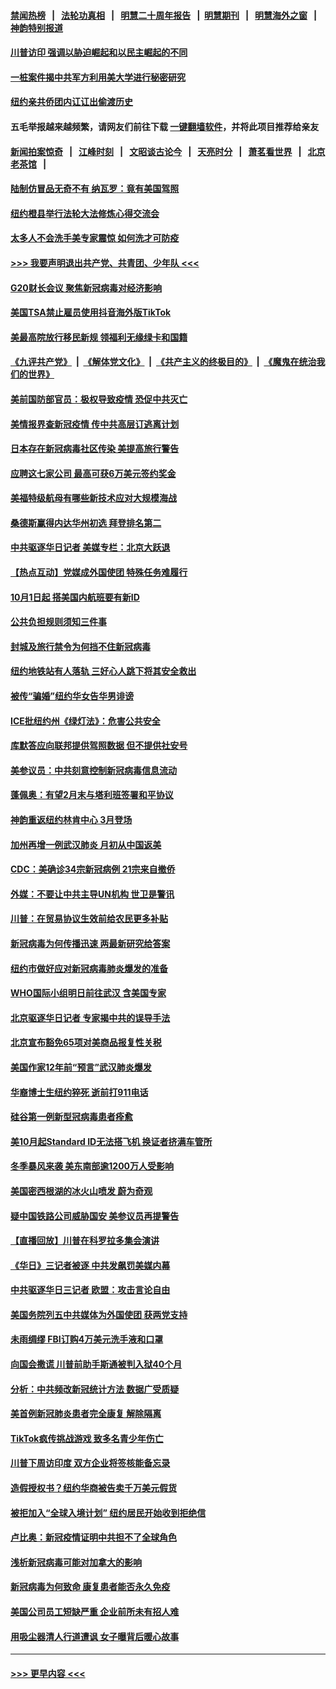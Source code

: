 #### [禁闻热榜](热点新闻.md?=0)  &nbsp;&nbsp;|&nbsp;&nbsp; [法轮功真相](https://github.com/gfw-breaker/truth/blob/master/README.md?=0) &nbsp;&nbsp;|&nbsp;&nbsp; [明慧二十周年报告](https://github.com/gfw-breaker/mh-reports/blob/master/README.md?=0) &nbsp;&nbsp;|&nbsp;&nbsp;[明慧期刊](https://github.com/gfw-breaker/mh-qikan) &nbsp;&nbsp;|&nbsp;&nbsp; [明慧海外之窗](https://github.com/gfw-breaker/mh-news/blob/master/README.md?=0) &nbsp;&nbsp;|&nbsp;&nbsp; [神韵特别报道](https://github.com/gfw-breaker/mh-news/blob/master/shenyun.md?=0)
#### [川普访印 强调以胁迫崛起和以民主崛起的不同](../pages/nsc412/n11891855.md?t=02242102) 
#### [一桩案件揭中共军方利用美大学进行秘密研究](../pages/nsc412/n11891206.md?t=02242102) 
#### [纽约亲共侨团内讧讧出偷渡历史](../pages/nsc412/n11891235.md?t=02242102) 
#### 五毛举报越来越频繁，请网友们前往下载 [一键翻墙软件](https://github.com/gfw-breaker/ssr-accounts)，并将此项目推荐给亲友
#### [新闻拍案惊奇](https://github.com/gfw-breaker/banned-news/blob/master/pages/link4.md) &nbsp;&nbsp;|&nbsp;&nbsp; [江峰时刻](https://github.com/gfw-breaker/banned-news/blob/master/pages/link4.md) &nbsp;&nbsp;|&nbsp;&nbsp; [文昭谈古论今](https://github.com/gfw-breaker/banned-news/blob/master/pages/link4.md) &nbsp;&nbsp;|&nbsp;&nbsp; [天亮时分](https://github.com/gfw-breaker/banned-news/blob/master/pages/link4.md) &nbsp;&nbsp;|&nbsp;&nbsp; [萧茗看世界](https://github.com/gfw-breaker/banned-news/blob/master/pages/link4.md) &nbsp;&nbsp;|&nbsp;&nbsp; [北京老茶馆](https://github.com/gfw-breaker/banned-news/blob/master/pages/link4.md) &nbsp;&nbsp;|&nbsp;&nbsp; 
#### [陆制仿冒品无奇不有 纳瓦罗：竟有美国驾照](../pages/nsc412/n11890953.md?t=02242102) 
#### [纽约橙县举行法轮大法修炼心得交流会](../pages/nsc412/n11890760.md?t=02242102) 
#### [太多人不会洗手美专家震惊 如何洗才可防疫](../pages/nsc412/n11875866.md?t=02242102) 
#### [>>> 我要声明退出共产党、共青团、少年队 <<<](https://github.com/begood0513/goodnews/blob/master/quit/letter.md) 
#### [G20财长会议 聚焦新冠病毒对经济影响](../pages/nsc412/n11890400.md?t=02242102) 
#### [美国TSA禁止雇员使用抖音海外版TikTok](../pages/nsc412/n11890500.md?t=02242102) 
#### [美最高院放行移民新规 领福利无缘绿卡和国籍](../pages/nsc412/n11889500.md?t=02242102) 
#### [《九评共产党》](https://github.com/begood0513/9ping.md/blob/master/README.md) &nbsp;|&nbsp; [《解体党文化》](../../../../jtdwh.md/blob/master/README.md)  &nbsp;|&nbsp; [《共产主义的终极目的》](../../../../gczydzjmd.md/blob/master/README.md) &nbsp;|&nbsp; [《魔鬼在统治我们的世界》](../../../../mgztzwmdsj.md/blob/master/README.md) 
#### [美前国防部官员：极权导致疫情 恐促中共灭亡](../pages/nsc412/n11889092.md?t=02242102) 
#### [美情报界查新冠疫情 传中共高层订逃离计划](../pages/nsc412/n11888161.md?t=02242102) 
#### [日本存在新冠病毒社区传染 美提高旅行警告](../pages/nsc412/n11889917.md?t=02242102) 
#### [应聘这七家公司 最高可获6万美元签约奖金](../pages/nsc412/n11879446.md?t=02242102) 
#### [美福特级航母有哪些新技术应对大规模海战](../pages/nsc412/n11882087.md?t=02242102) 
#### [桑德斯赢得内达华州初选 拜登排名第二](../pages/nsc412/n11888760.md?t=02242102) 
#### [中共驱逐华日记者 美媒专栏：北京大跃退](../pages/nsc412/n11888453.md?t=02242102) 
#### [【热点互动】党媒成外国使团 特殊任务难履行](../pages/nsc412/n11888306.md?t=02242102) 
#### [10月1日起 搭美国内航班要有新ID](../pages/nsc412/n11888243.md?t=02242102) 
#### [公共负担规则须知三件事](../pages/nsc412/n11888123.md?t=02242102) 
#### [封城及旅行禁令为何挡不住新冠病毒](../pages/nsc412/n11888067.md?t=02242102) 
#### [纽约地铁站有人落轨   三好心人跳下将其安全救出](../pages/nsc412/n11888088.md?t=02242102) 
#### [被传“骗婚”纽约华女告华男诽谤](../pages/nsc412/n11887303.md?t=02242102) 
#### [ICE批纽约州《绿灯法》：危害公共安全](../pages/nsc412/n11887285.md?t=02242102) 
#### [库默答应向联邦提供驾照数据 但不提供社安号](../pages/nsc412/n11887269.md?t=02242102) 
#### [美参议员：中共刻意控制新冠病毒信息流动](../pages/nsc412/n11887949.md?t=02242102) 
#### [蓬佩奥：有望2月末与塔利班签署和平协议](../pages/nsc412/n11887248.md?t=02242102) 
#### [神韵重返纽约林肯中心 3月登场](../pages/nsc412/n11885013.md?t=02242102) 
#### [加州再增一例武汉肺炎 月初从中国返美](../pages/nsc412/n11886929.md?t=02242102) 
#### [CDC：美确诊34宗新冠病例 21宗来自撤侨](../pages/nsc412/n11886795.md?t=02242102) 
#### [外媒：不要让中共主导UN机构 世卫是警讯](../pages/nsc412/n11886401.md?t=02242102) 
#### [川普：在贸易协议生效前给农民更多补贴](../pages/nsc412/n11886549.md?t=02242102) 
#### [新冠病毒为何传播迅速 两最新研究给答案](../pages/nsc412/n11886505.md?t=02242102) 
#### [纽约市做好应对新冠病毒肺炎爆发的准备](../pages/nsc412/n11885019.md?t=02242102) 
#### [WHO国际小组明日前往武汉 含美国专家](../pages/nsc412/n11886380.md?t=02242102) 
#### [北京驱逐华日记者 专家揭中共的误导手法](../pages/nsc412/n11886124.md?t=02242102) 
#### [北京宣布豁免65项对美商品报复性关税](../pages/nsc412/n11885960.md?t=02242102) 
#### [美国作家12年前“预言”武汉肺炎爆发](../pages/nsc412/n11885487.md?t=02242102) 
#### [华裔博士生纽约猝死  逝前打911电话](../pages/nsc412/n11885007.md?t=02242102) 
#### [硅谷第一例新型冠病毒患者痊愈](../pages/nsc412/n11885163.md?t=02242102) 
#### [美10月起Standard ID无法搭飞机  换证者挤满车管所](../pages/nsc412/n11885036.md?t=02242102) 
#### [冬季暴风来袭 美东南部逾1200万人受影响](../pages/nsc412/n11884620.md?t=02242102) 
#### [美国密西根湖的冰火山喷发 蔚为奇观](../pages/nsc412/n11884842.md?t=02242102) 
#### [疑中国铁路公司威胁国安 美参议员再提警告](../pages/nsc412/n11884300.md?t=02242102) 
#### [【直播回放】川普在科罗拉多集会演讲](../pages/nsc412/n11883640.md?t=02242102) 
#### [《华日》三记者被逐 中共发飙罚美媒内幕](../pages/nsc412/n11884184.md?t=02242102) 
#### [中共驱逐华日三记者 欧盟：攻击言论自由](../pages/nsc412/n11884179.md?t=02242102) 
#### [美国务院列五中共媒体为外国使团 获两党支持](../pages/nsc412/n11883954.md?t=02242102) 
#### [未雨绸缪 FBI订购4万美元洗手液和口罩](../pages/nsc412/n11883960.md?t=02242102) 
#### [向国会撒谎 川普前助手斯通被判入狱40个月](../pages/nsc412/n11883930.md?t=02242102) 
#### [分析：中共频改新冠统计方法 数据广受质疑](../pages/nsc412/n11883875.md?t=02242102) 
#### [美首例新冠肺炎患者完全康复 解除隔离](../pages/nsc412/n11883754.md?t=02242102) 
#### [TikTok疯传挑战游戏 致多名青少年伤亡](../pages/nsc412/n11883598.md?t=02242102) 
#### [川普下周访印度 双方企业将签核能备忘录](../pages/nsc412/n11883604.md?t=02242102) 
#### [造假授权书？纽约华商被告卖千万美元假货](../pages/nsc412/n11882429.md?t=02242102) 
#### [被拒加入“全球入境计划”  纽约居民开始收到拒绝信](../pages/nsc412/n11882417.md?t=02242102) 
#### [卢比奥：新冠疫情证明中共担不了全球角色](../pages/nsc412/n11881340.md?t=02242102) 
#### [浅析新冠病毒可能对加拿大的影响](../pages/nsc412/n11879775.md?t=02242102) 
#### [新冠病毒为何致命 康复患者能否永久免疫](../pages/nsc412/n11881488.md?t=02242102) 
#### [美国公司员工短缺严重 企业前所未有招人难](../pages/nsc412/n11881792.md?t=02242102) 
#### [用吸尘器清人行道遭讽 女子曝背后暖心故事](../pages/nsc412/n11881702.md?t=02242102) 

----
#### [ >>> 更早内容 <<< ](../indexes/nsc412-earlier.md)
